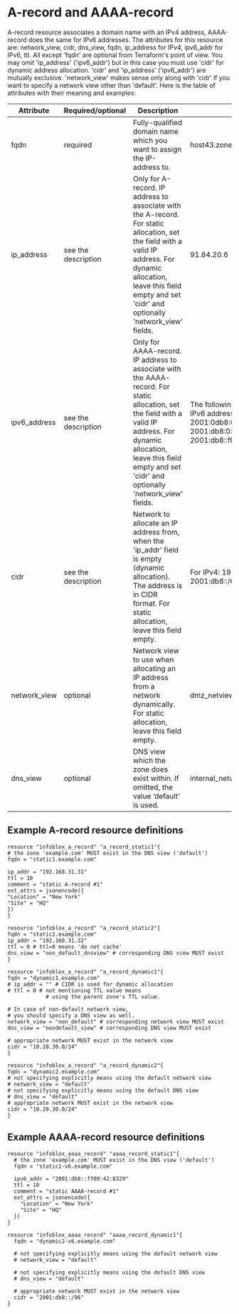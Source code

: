 # A-record and AAAA-record

A-record resource associates a domain name with an IPv4 address,
AAAA-record does the same for IPv6 addresses. The attributes for this
resource are: network_view, cidr, dns_view, fqdn, ip_address for
IPv4, ipv6_addr for IPv6, ttl. All except 'fqdn' are optional from
Terraform's point of view. You may omit 'ip_address' ('ipv6_addr') but
in this case you must use 'cidr' for dynamic address allocation. 'cidr'
and 'ip_address' ('ipv6_addr') are mutually exclusive. 'network_view'
makes sense only along with 'cidr' if you want to specify a network view
other than 'default'. Here is the table of attributes with their meaning
and examples:

| Attribute       | Required/optional | Description     | Example         |
| --- | --- | --- | --- |
| fqdn            | required        | Fully-qualified domain name which you want to assign the IP-address to. | host43.zone12.org |
| ip_address     | see the description | Only for A-record. IP address to associate with the A-record. For static allocation, set the field with a valid IP address. For dynamic allocation, leave this field empty and set 'cidr' and optionally 'network_view' fields. | 91.84.20.6 |
| ipv6_address     | see the description | Only for AAAA-record. IP address to associate with the AAAA-record. For static allocation, set the field with a valid IP address. For dynamic allocation, leave this field empty and set 'cidr' and optionally 'network_view' fields. | The following are equivalent forms of the same IPv6 address: 2001:0db8:0000:0000:0000:ff00:0042:8329, 2001:db8:0:0:0:ff00:42:8329, 2001:db8::ff00:42:8329 |
| cidr     | see the description | Network to allocate an IP address from, when the 'ip_addr' field is empty (dynamic allocation). The address is in CIDR format. For static allocation, leave this field empty. | For IPv4: 192.168.10.4/30, for IPv6: 2001:db8::/64 |
| network_view   | optional        | Network view to use when allocating an IP address from a network dynamically. For static allocation, leave this field empty. | dmz_netview |
| dns_view       | optional        | DNS view which the zone does exist within. If omitted, the value ‘default’ is used. | internal_network |

## Example A-record resource definitions

    resource "infoblox_a_record" "a_record_static1"{
    # the zone 'example.com' MUST exist in the DNS view ('default')
    fqdn = "static1.example.com"
    
    ip_addr = "192.168.31.31"
    ttl = 10
    comment = "static A-record #1"
    ext_attrs = jsonencode({
    "Location" = "New York"
    "Site" = "HQ"
    })
    }
    
    resource "infoblox_a_record" "a_record_static2"{
    fqdn = "static2.example.com"
    ip_addr = "192.168.31.32"
    ttl = 0 # ttl=0 means 'do not cache'
    dns_view = "non_default_dnsview" # corresponding DNS view MUST exist
    }
    
    resource "infoblox_a_record" "a_record_dynamic1"{
    fqdn = "dynamic1.example.com"
    # ip_addr = "" # CIDR is used for dynamic allocation
    # ttl = 0 # not mentioning TTL value means
                # using the parent zone's TTL value.
    
    # In case of non-default network view,
    # you should specify a DNS view as well.
    network_view = "non_default" # corresponding network view MUST exist
    dns_view = "nondefault_view" # corresponding DNS view MUST exist
    
    # appropriate network MUST exist in the network view
    cidr = "10.20.30.0/24"
    }
    
    resource "infoblox_a_record" "a_record_dynamic2"{
    fqdn = "dynamic2.example.com"
    # not specifying explicitly means using the default network view
    # network_view = "default"
    # not specifying explicitly means using the default DNS view
    # dns_view = "default"
    # appropriate network MUST exist in the network view
    cidr = "10.20.30.0/24"
    }


## Example AAAA-record resource definitions

    resource "infoblox_aaaa_record" "aaaa_record_static1"{
      # the zone 'example.com' MUST exist in the DNS view ('default')
      fqdn = "static1-v6.example.com"
    
      ipv6_addr = "2001:db8::ff00:42:8329"
      ttl = 10
      comment = "static AAAA-record #1"
      ext_attrs = jsonencode({
        "Location" = "New York"
        "Site" = "HQ"
      })
    }
    
    resource "infoblox_aaaa_record" "aaaa_record_dynamic1"{
      fqdn = "dynamic2-v6.example.com"
    
      # not specifying explicitly means using the default network view
      # network_view = "default"
    
      # not specifying explicitly means using the default DNS view
      # dns_view = "default"
    
      # appropriate network MUST exist in the network view
      cidr = "2001:db8::/96"
    }
